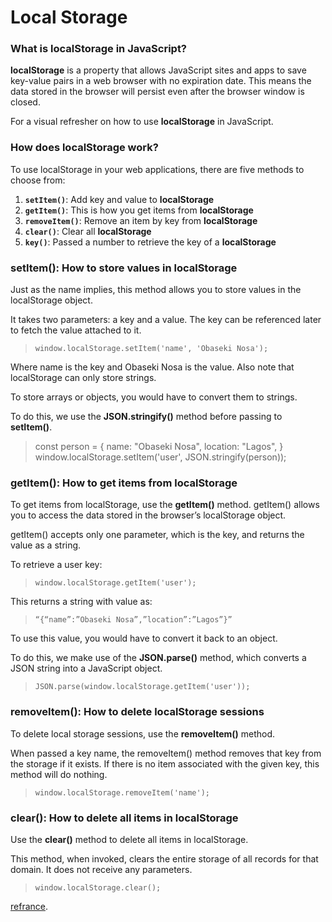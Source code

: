 # Local Storage 

### What is localStorage in JavaScript?

**localStorage** is a property that allows JavaScript sites and apps to save key-value pairs in a web browser with no expiration date. This means the data stored in the browser will persist even after the browser window is closed.

For a visual refresher on how to use **localStorage** in JavaScript.

### How does localStorage work?

To use localStorage in your web applications, there are five methods to choose from:

1. **`setItem()`**: Add key and value to **localStorage**
2. **`getItem()`**: This is how you get items from **localStorage**
3. **`removeItem()`**: Remove an item by key from **localStorage**
4. **`clear()`**: Clear all **localStorage**
5. **`key()`**: Passed a number to retrieve the key of a **localStorage**


### setItem(): How to store values in localStorage

Just as the name implies, this method allows you to store values in the localStorage object.

It takes two parameters: a key and a value. The key can be referenced later to fetch the value attached to it.

> `window.localStorage.setItem('name', 'Obaseki Nosa');`

Where name is the key and Obaseki Nosa is the value. Also note that localStorage can only store strings.

To store arrays or objects, you would have to convert them to strings.

To do this, we use the **JSON.stringify()** method before passing to **setItem()**.

> const person = {
    name: "Obaseki Nosa",
    location: "Lagos",
} window.localStorage.setItem('user', JSON.stringify(person));


### getItem(): How to get items from localStorage

To get items from localStorage, use the **getItem()** method. getItem() allows you to access the data stored in the browser’s localStorage object.

getItem() accepts only one parameter, which is the key, and returns the value as a string.

To retrieve a user key:

> `window.localStorage.getItem('user');`

This returns a string with value as:

> `“{“name”:”Obaseki Nosa”,”location”:”Lagos”}”`

To use this value, you would have to convert it back to an object.

To do this, we make use of the **JSON.parse()** method, which converts a JSON string into a JavaScript object.

> `JSON.parse(window.localStorage.getItem('user'));`

### removeItem(): How to delete localStorage sessions
To delete local storage sessions, use the **removeItem()** method.

When passed a key name, the removeItem() method removes that key from the storage if it exists. If there is no item associated with the given key, this method will do nothing.

> `window.localStorage.removeItem('name');`


### clear(): How to delete all items in localStorage

Use the **clear()** method to delete all items in localStorage.

This method, when invoked, clears the entire storage of all records for that domain. It does not receive any parameters.

> `window.localStorage.clear();`



[refrance](https://blog.logrocket.com/localstorage-javascript-complete-guide/#:~:text=localStorage%20in%20JavaScript.-,What%20is%20localStorage%20in%20JavaScript%3F,the%20browser%20window%20is%20closed.).